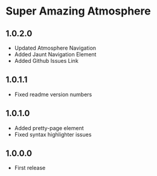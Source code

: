 Super Amazing Atmosphere
==========
## 1.0.2.0
- Updated Atmosphere Navigation
- Added Jaunt Navigation Element
- Added Github Issues Link

## 1.0.1.1
- Fixed readme version numbers

## 1.0.1.0
- Added pretty-page element
- Fixed syntax highlighter issues

## 1.0.0.0
- First release